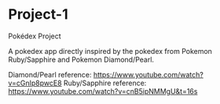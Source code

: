 # Project-1

Pokédex Project

A pokedex app directly inspired by the pokedex from Pokemon Ruby/Sapphire and Pokemon Diamond/Pearl.

Diamond/Pearl reference: https://www.youtube.com/watch?v=cGnIp8pwcE8
Ruby/Sapphire reference: https://www.youtube.com/watch?v=cnB5ipNMMgU&t=16s
